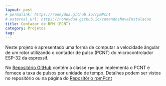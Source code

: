 ```yaml
---
layout: post
# permalink: https://roneydua.github.io/rpmPcnt
# external_url: https://roneydua.github.io/comandosNovaInstalacao
title: Contador de RPM (PCNT)
category: Projetos
tag:
---
```

Neste projeto é apresentado uma forma de computar a velocidade ângular de um rotor utilizando o contador de pulso (PCNT) do microcontrolador ESP-32  da espressif.
<!--excerpt-->

No [Repositório GitHub](https://github.com/roneydua/rpmPcnt) contém a classe `rpm` que implementa o PCNT e fornece a taxa de pulsos por unidade de tempo. Detalhes podem ser vistos no repositório ou na página do [Repositório rpmPcnt](https://github.com/roneydua/rpmPcnt)
